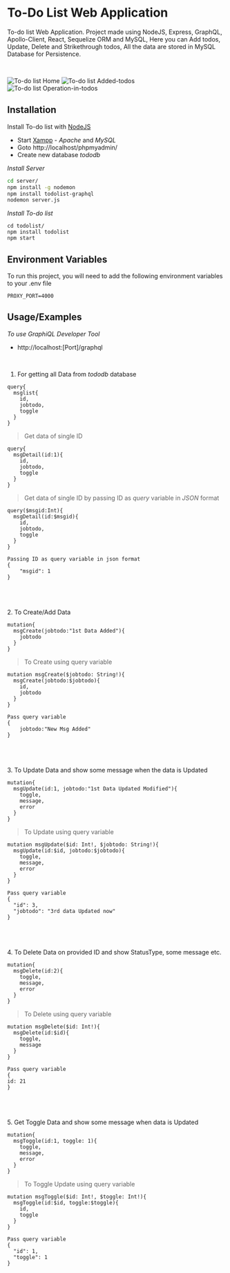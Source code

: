 
# To-Do List Web Application

To-do list Web Application. Project made using NodeJS, Express, GraphQL, Apollo-Client, React, Sequelize ORM and MySQL, Here you can  Add todos, Update, Delete and Strikethrough todos,  All the data are stored in MySQL Database for Persistence.

<br>


<!-- ![To-do list Operations](https://github.com/TodoList/blob/master/support/Home.png?raw=true) -->
![To-do list Home](./support/Home.png?raw=true "Homepage")
![To-do list Added-todos](./support/Added-todos.png?raw=true "Added Todos")
![To-do list Operation-in-todos](./support/Operation-in-todos.png?raw=true "Operation in Todos")

## Installation


Install To-do list with [NodeJS](https://nodejs.org/en/download/)


- Start [Xampp](https://www.apachefriends.org/download.html) - *Apache* and *MySQL*
- Goto http://localhost/phpmyadmin/
- Create new database *tododb*


*Install Server*
```bash
cd server/
npm install -g nodemon
npm install todolist-graphql
nodemon server.js
```
*Install To-do list*
```
cd todolist/
npm install todolist
npm start
```
## Environment Variables

To run this project, you will need to add the following environment variables to your .env file

`PROXY_PORT=4000`

## Usage/Examples

*To use GraphiQL Developer Tool*

- http://localhost:[Port]/graphql
<br>


1. For getting all Data from *tododb* database
```
query{
  msglist{
    id,
    jobtodo,
    toggle
  }
}
```  
> Get data of single ID
```
query{
  msgDetail(id:1){
    id,
    jobtodo,
    toggle
  }
}
```  
> Get data of single ID by passing ID as *query* variable in *JSON* format
```
query($msgid:Int){
  msgDetail(id:$msgid){
    id,
    jobtodo,
    toggle
  }
}

Passing ID as query variable in json format
{
    "msgid": 1
}
```
\
\
\
2. To Create/Add Data
```
mutation{
  msgCreate(jobtodo:"1st Data Added"){
	jobtodo
  }
}
```  
> To Create using query variable
```
mutation msgCreate($jobtodo: String!){
  msgCreate(jobtodo:$jobtodo){
    id,
    jobtodo
  }
}

Pass query variable
{
	jobtodo:"New Msg Added"
}
```
\
\
\
3. To Update Data and show some message when the data is Updated
```
mutation{
  msgUpdate(id:1, jobtodo:"1st Data Updated Modified"){
    toggle,
    message,
    error
  }
}
```  
> To Update using query variable
```
mutation msgUpdate($id: Int!, $jobtodo: String!){
  msgUpdate(id:$id, jobtodo:$jobtodo){
    toggle,
    message,
    error
  }
}

Pass query variable
{
  "id": 3,
  "jobtodo": "3rd data Updated now"
}
```
\
\
\
4. To Delete Data on provided ID and show StatusType, some message etc.
```
mutation{
  msgDelete(id:2){
    toggle,
    message,
    error
  }
}
```  
> To Delete using query variable
```
mutation msgDelete($id: Int!){
  msgDelete(id:$id){
    toggle,
    message
  }
}

Pass query variable
{
id: 21
}
```
\
\
\
5. Get Toggle Data and show some message when data is Updated
```
mutation{
  msgToggle(id:1, toggle: 1){
    toggle,
    message,
    error
  }
}
```  
> To Toggle Update using query variable
```
mutation msgToggle($id: Int!, $toggle: Int!){
  msgToggle(id:$id, toggle:$toggle){
    id,
    toggle
  }
}

Pass query variable
{
  "id": 1,
  "toggle": 1
}
```

